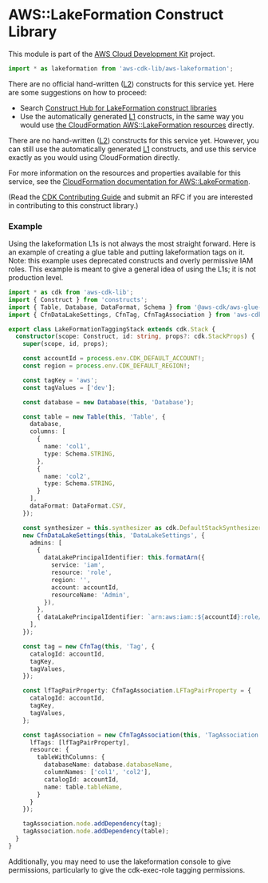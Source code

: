 # AWS::LakeFormation Construct Library


This module is part of the [AWS Cloud Development Kit](https://github.com/aws/aws-cdk) project.

```ts nofixture
import * as lakeformation from 'aws-cdk-lib/aws-lakeformation';
```

<!--BEGIN CFNONLY DISCLAIMER-->

There are no official hand-written ([L2](https://docs.aws.amazon.com/cdk/latest/guide/constructs.html#constructs_lib)) constructs for this service yet. Here are some suggestions on how to proceed:

- Search [Construct Hub for LakeFormation construct libraries](https://constructs.dev/search?q=lakeformation)
- Use the automatically generated [L1](https://docs.aws.amazon.com/cdk/latest/guide/constructs.html#constructs_l1_using) constructs, in the same way you would use [the CloudFormation AWS::LakeFormation resources](https://docs.aws.amazon.com/AWSCloudFormation/latest/UserGuide/AWS_LakeFormation.html) directly.


<!--BEGIN CFNONLY DISCLAIMER-->

There are no hand-written ([L2](https://docs.aws.amazon.com/cdk/latest/guide/constructs.html#constructs_lib)) constructs for this service yet. 
However, you can still use the automatically generated [L1](https://docs.aws.amazon.com/cdk/latest/guide/constructs.html#constructs_l1_using) constructs, and use this service exactly as you would using CloudFormation directly.

For more information on the resources and properties available for this service, see the [CloudFormation documentation for AWS::LakeFormation](https://docs.aws.amazon.com/AWSCloudFormation/latest/UserGuide/AWS_LakeFormation.html).

(Read the [CDK Contributing Guide](https://github.com/aws/aws-cdk/blob/main/CONTRIBUTING.md) and submit an RFC if you are interested in contributing to this construct library.)

<!--END CFNONLY DISCLAIMER-->

### Example

Using the lakeformation L1s is not always the most straight forward. Here is an example of creating a glue table and putting lakeformation tags on it. Note: this example uses deprecated constructs and overly permissive IAM roles. This example is meant to give a general idea of using the L1s; it is not production level.

```ts
import * as cdk from 'aws-cdk-lib';
import { Construct } from 'constructs';
import { Table, Database, DataFormat, Schema } from '@aws-cdk/aws-glue-alpha';
import { CfnDataLakeSettings, CfnTag, CfnTagAssociation } from 'aws-cdk-lib/aws-lakeformation';

export class LakeFormationTaggingStack extends cdk.Stack {
  constructor(scope: Construct, id: string, props?: cdk.StackProps) {
    super(scope, id, props);

    const accountId = process.env.CDK_DEFAULT_ACCOUNT!;
    const region = process.env.CDK_DEFAULT_REGION!;

    const tagKey = 'aws';
    const tagValues = ['dev'];

    const database = new Database(this, 'Database');

    const table = new Table(this, 'Table', {
      database,
      columns: [
        {
          name: 'col1',
          type: Schema.STRING,
        },
        {
          name: 'col2',
          type: Schema.STRING,
        }
      ],
      dataFormat: DataFormat.CSV,
    });

    const synthesizer = this.synthesizer as cdk.DefaultStackSynthesizer;
    new CfnDataLakeSettings(this, 'DataLakeSettings', {
      admins: [
        { 
          dataLakePrincipalIdentifier: this.formatArn({
            service: 'iam',
            resource: 'role',
            region: '',
            account: accountId,
            resourceName: 'Admin',
          }),
        },
        { dataLakePrincipalIdentifier: `arn:aws:iam::${accountId}:role/cdk-hnb659fds-cfn-exec-role-${accountId}-${region}` },
      ],
    });

    const tag = new CfnTag(this, 'Tag', {
      catalogId: accountId,
      tagKey,
      tagValues,
    });

    const lfTagPairProperty: CfnTagAssociation.LFTagPairProperty = {
      catalogId: accountId,
      tagKey,
      tagValues,
    };

    const tagAssociation = new CfnTagAssociation(this, 'TagAssociation', {
      lfTags: [lfTagPairProperty],
      resource: {
        tableWithColumns: {
          databaseName: database.databaseName,
          columnNames: ['col1', 'col2'],
          catalogId: accountId,
          name: table.tableName,
        }
      }
    });

    tagAssociation.node.addDependency(tag);
    tagAssociation.node.addDependency(table);
  }
}
```
Additionally, you may need to use the lakeformation console to give permissions, particularly to give the cdk-exec-role tagging permissions.

